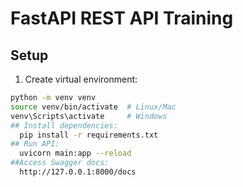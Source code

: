 # FastAPI REST API Training

## Setup
1. Create virtual environment:
```bash
python -m venv venv
source venv/bin/activate  # Linux/Mac
venv\Scripts\activate     # Windows
## Install dependencies:
  pip install -r requirements.txt
## Run API:
  uvicorn main:app --reload
##Access Swagger docs:
  http://127.0.0.1:8000/docs
